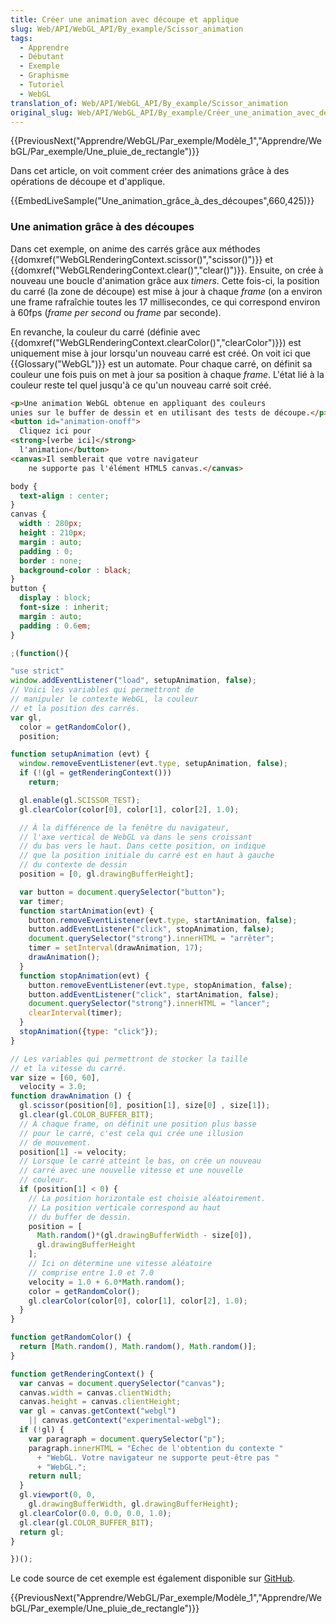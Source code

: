 ```yaml
---
title: Créer une animation avec découpe et applique
slug: Web/API/WebGL_API/By_example/Scissor_animation
tags:
  - Apprendre
  - Débutant
  - Exemple
  - Graphisme
  - Tutoriel
  - WebGL
translation_of: Web/API/WebGL_API/By_example/Scissor_animation
original_slug: Web/API/WebGL_API/By_example/Créer_une_animation_avec_découpe_et_applique
---
```

{{PreviousNext("Apprendre/WebGL/Par_exemple/Modèle_1","Apprendre/WebGL/Par_exemple/Une_pluie_de_rectangle")}}

Dans cet article, on voit comment créer des animations grâce à des opérations de découpe et d'applique.

{{EmbedLiveSample("Une_animation_grâce_à_des_découpes",660,425)}}

### Une animation grâce à des découpes

Dans cet exemple, on anime des carrés grâce aux méthodes {{domxref("WebGLRenderingContext.scissor()","scissor()")}} et {{domxref("WebGLRenderingContext.clear()","clear()")}}. Ensuite, on crée à nouveau une boucle d'animation grâce aux _timers_. Cette fois-ci, la position du carré (la zone de découpe) est mise à jour à chaque _frame_ (on a environ une frame rafraîchie toutes les 17 millisecondes, ce qui correspond environ à 60fps (_frame per second_ ou _frame_ par seconde).

En revanche, la couleur du carré (définie avec {{domxref("WebGLRenderingContext.clearColor()","clearColor")}}) est uniquement mise à jour lorsqu'un nouveau carré est créé. On voit ici que {{Glossary("WebGL")}} est un automate. Pour chaque carré, on définit sa couleur une fois puis on met à jour sa position à chaque _frame_. L'état lié à la couleur reste tel quel jusqu'à ce qu'un nouveau carré soit créé.

```html hidden
<p>Une animation WebGL obtenue en appliquant des couleurs
unies sur le buffer de dessin et en utilisant des tests de découpe.</p>
<button id="animation-onoff">
  Cliquez ici pour
<strong>[verbe ici]</strong>
  l'animation</button>
<canvas>Il semblerait que votre navigateur
    ne supporte pas l'élément HTML5 canvas.</canvas>
```

```css hidden
body {
  text-align : center;
}
canvas {
  width : 280px;
  height : 210px;
  margin : auto;
  padding : 0;
  border : none;
  background-color : black;
}
button {
  display : block;
  font-size : inherit;
  margin : auto;
  padding : 0.6em;
}
```

```js hidden
;(function(){
```

```js
"use strict"
window.addEventListener("load", setupAnimation, false);
// Voici les variables qui permettront de
// manipuler le contexte WebGL, la couleur
// et la position des carrés.
var gl,
  color = getRandomColor(),
  position;

function setupAnimation (evt) {
  window.removeEventListener(evt.type, setupAnimation, false);
  if (!(gl = getRenderingContext()))
    return;

  gl.enable(gl.SCISSOR_TEST);
  gl.clearColor(color[0], color[1], color[2], 1.0);

  // À la différence de la fenêtre du navigateur,
  // l'axe vertical de WebGL va dans le sens croissant
  // du bas vers le haut. Dans cette position, on indique
  // que la position initiale du carré est en haut à gauche
  // du contexte de dessin
  position = [0, gl.drawingBufferHeight];

  var button = document.querySelector("button");
  var timer;
  function startAnimation(evt) {
    button.removeEventListener(evt.type, startAnimation, false);
    button.addEventListener("click", stopAnimation, false);
    document.querySelector("strong").innerHTML = "arrêter";
    timer = setInterval(drawAnimation, 17);
    drawAnimation();
  }
  function stopAnimation(evt) {
    button.removeEventListener(evt.type, stopAnimation, false);
    button.addEventListener("click", startAnimation, false);
    document.querySelector("strong").innerHTML = "lancer";
    clearInterval(timer);
  }
  stopAnimation({type: "click"});
}

// Les variables qui permettront de stocker la taille
// et la vitesse du carré.
var size = [60, 60],
  velocity = 3.0;
function drawAnimation () {
  gl.scissor(position[0], position[1], size[0] , size[1]);
  gl.clear(gl.COLOR_BUFFER_BIT);
  // À chaque frame, on définit une position plus basse
  // pour le carré, c'est cela qui crée une illusion
  // de mouvement.
  position[1] -= velocity;
  // Lorsque le carré atteint le bas, on crée un nouveau
  // carré avec une nouvelle vitesse et une nouvelle
  // couleur.
  if (position[1] < 0) {
    // La position horizontale est choisie aléatoirement.
    // La position verticale correspond au haut
    // du buffer de dessin.
    position = [
      Math.random()*(gl.drawingBufferWidth - size[0]),
      gl.drawingBufferHeight
    ];
    // Ici on détermine une vitesse aléatoire
    // comprise entre 1.0 et 7.0
    velocity = 1.0 + 6.0*Math.random();
    color = getRandomColor();
    gl.clearColor(color[0], color[1], color[2], 1.0);
  }
}

function getRandomColor() {
  return [Math.random(), Math.random(), Math.random()];
}
```

```js hidden
function getRenderingContext() {
  var canvas = document.querySelector("canvas");
  canvas.width = canvas.clientWidth;
  canvas.height = canvas.clientHeight;
  var gl = canvas.getContext("webgl")
    || canvas.getContext("experimental-webgl");
  if (!gl) {
    var paragraph = document.querySelector("p");
    paragraph.innerHTML = "Échec de l'obtention du contexte "
      + "WebGL. Votre navigateur ne supporte peut-être pas "
      + "WebGL.";
    return null;
  }
  gl.viewport(0, 0,
    gl.drawingBufferWidth, gl.drawingBufferHeight);
  gl.clearColor(0.0, 0.0, 0.0, 1.0);
  gl.clear(gl.COLOR_BUFFER_BIT);
  return gl;
}
```

```js hidden
})();
```

Le code source de cet exemple est également disponible sur [GitHub](https://github.com/idofilin/webgl-by-example/tree/master/scissor-animation).

{{PreviousNext("Apprendre/WebGL/Par_exemple/Modèle_1","Apprendre/WebGL/Par_exemple/Une_pluie_de_rectangle")}}

